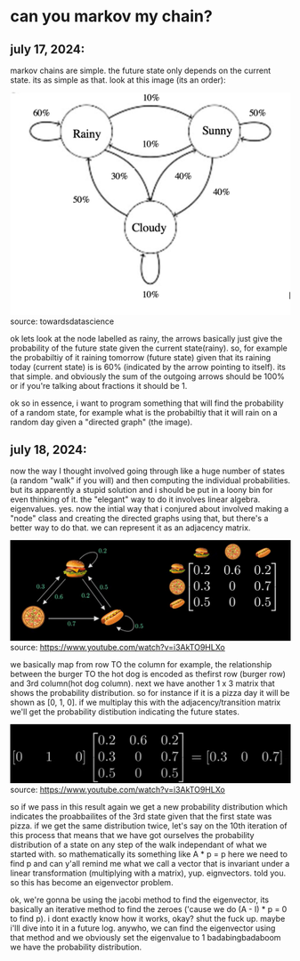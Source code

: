 # can you markov my chain?

## july 17, 2024:
markov chains are simple. the future state only depends on the current state. its as simple as that. look at this image (its an order):

![markovchain](/images/imagesformarkov/1.png)
source: towardsdatascience

ok lets look at the node labelled as rainy, the arrows basically just give the probability of the future state given the current state(rainy). so, for example the probabiltiy of it raining tomorrow (future state) given that its raining today (current state) is is 60% (indicated by the arrow pointing to itself).  its that simple. and obviously the sum of the outgoing arrows should be 100% or if you're talking about fractions it should be 1. 

ok so in essence, i want to program something that will find the probability of a random state, for example what is the probabiltiy that it will rain on a random day given a "directed graph" (the image).

## july 18, 2024:
now the way I thought involved going through like a huge number of states (a random "walk" if you will) and then computing the individual probabilities. but its apparently a stupid solution and i should be put in a loony bin for even thinking of it. the "elegant" way to do it involves linear algebra. eigenvalues. yes. now the intial way that i conjured about involved making a "node" class and creating the directed graphs using that, but there's a better way to do that. we can represent it as an adjacency matrix. 

![adjacency matrix](/images/imagesformarkov/2.png)
source: https://www.youtube.com/watch?v=i3AkTO9HLXo

we basically map from row TO the column for example, the relationship between the burger TO the hot dog is encoded as thefirst row (burger row) and 3rd column(hot dog column). next we have another 1 x 3 matrix that shows the probability distribution. so for instance if it is a pizza day it will be shown as [0, 1, 0]. if we multiplay this with the adjacency/transition matrix we'll get the probability distibution indicating the future states.

![probability state representation](/images/imagesformarkov/3.png)
source: https://www.youtube.com/watch?v=i3AkTO9HLXo

so if we pass in this result again we get a new probability distribution which indicates the proabbailites of the 3rd state given that the first state was pizza. if we get the same distribution twice, let's say on the 10th iteration of this process that means that we have got ourselves the probability distribution of a state on any step of the walk independant of what we started with. so mathematically its something like A * p = p here we need to find p and can y'all remind me what we call a vector that is invariant under a linear transformation (multiplying with a matrix), yup. eignvectors. told you. so this has become an eigenvector problem.

ok, we're gonna be using the jacobi method to find the eigenvector, its basically an iterative method to find the zeroes ('cause we do (A - I) * p = 0 to find p). i dont exactly know how it works, okay? shut the fuck up. maybe i'lll dive into it in a future log. anywho, we can find the eigenvector using that method and we obviously set the eigenvalue to 1 badabingbadaboom we have the probability distribution.